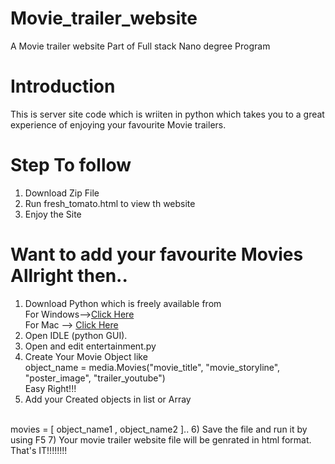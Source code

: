# Movie_trailer_website
A Movie trailer website Part of Full stack Nano degree Program
# Introduction
This is server site code which is wriiten in python which takes you to a great experience of enjoying your favourite Movie trailers.

# Step To follow
1) Download Zip File<br>
2) Run fresh_tomato.html to view th website<br>
3) Enjoy the Site<br>

# Want to add your favourite Movies Allright then..
1) Download Python which is freely available from  <br>
   For Windows--><a href="https://www.python.org/downloads/">Click Here</a> <br>
   For Mac --> <a href="https://www.python.org/downloads/mac-osx/">Click Here</a><br>    
2) Open IDLE (python GUI). 
3) Open and edit entertainment.py <br>
4) Create Your Movie Object like
  <br> object_name = media.Movies("movie_title", "movie_storyline", "poster_image",
                 "trailer_youtube")
  <br>Easy Right!!!<br>
5) Add your Created objects in list or Array
  <br>
  movies = [ object_name1 , object_name2 ]..
6) Save the file and run it by using F5
7) Your movie trailer website file will be genrated in html format.
<br>That's IT!!!!!!!!<br>
